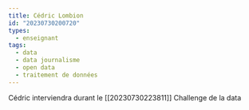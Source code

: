 ```yaml
---
title: Cédric Lombion
id: "20230730200720"
types:
  - enseignant
tags:
  - data
  - data journalisme
  - open data
  - traitement de données
---
```


Cédric interviendra durant le [[20230730223811]] Challenge de la data